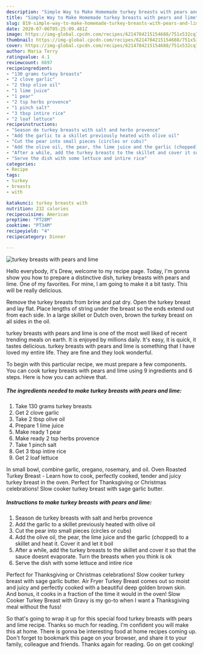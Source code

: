 ```yaml
---
description: "Simple Way to Make Homemade turkey breasts with pears and lime"
title: "Simple Way to Make Homemade turkey breasts with pears and lime"
slug: 819-simple-way-to-make-homemade-turkey-breasts-with-pears-and-lime
date: 2020-07-06T05:25:09.481Z
image: https://img-global.cpcdn.com/recipes/6214784215154688/751x532cq70/turkey-breasts-with-pears-and-lime-recipe-main-photo.jpg
thumbnail: https://img-global.cpcdn.com/recipes/6214784215154688/751x532cq70/turkey-breasts-with-pears-and-lime-recipe-main-photo.jpg
cover: https://img-global.cpcdn.com/recipes/6214784215154688/751x532cq70/turkey-breasts-with-pears-and-lime-recipe-main-photo.jpg
author: Maria Terry
ratingvalue: 4.1
reviewcount: 6697
recipeingredient:
- "130 grams turkey breasts"
- "2 clove garlic"
- "2 tbsp olive oil"
- "1 lime juice"
- "1 pear"
- "2 tsp herbs provence"
- "1 pinch salt"
- "3 tbsp intire rice"
- "2 loaf lettuce"
recipeinstructions:
- "Season de turkey breasts with salt and herbs provence"
- "Add the garlic to a skillet previously heated with olive oil"
- "Cut the pear into small pieces (circles or cubs)"
- "Add the olive oil, the pear, the lime juice and the garlic (chopped) to a skillet and heat it. Cover it and let it boil"
- "After a while, add the turkey breasts to the skillet and cover it so that the sauce doesnt evaporate. Turn the breasts when you think is ok"
- "Serve the dish with some lettuce and intire rice"
categories:
- Recipe
tags:
- turkey
- breasts
- with

katakunci: turkey breasts with 
nutrition: 232 calories
recipecuisine: American
preptime: "PT28M"
cooktime: "PT34M"
recipeyield: "4"
recipecategory: Dinner

---
```



![turkey breasts with pears and lime](https://img-global.cpcdn.com/recipes/6214784215154688/751x532cq70/turkey-breasts-with-pears-and-lime-recipe-main-photo.jpg)

Hello everybody, it's Drew, welcome to my recipe page. Today, I'm gonna show you how to prepare a distinctive dish, turkey breasts with pears and lime. One of my favorites. For mine, I am going to make it a bit tasty. This will be really delicious.

Remove the turkey breasts from brine and pat dry. Open the turkey breast and lay flat. Place lengths of string under the breast so the ends extend out from each side. In a large skillet or Dutch oven, brown the turkey breast on all sides in the oil.

turkey breasts with pears and lime is one of the most well liked of recent trending meals on earth. It is enjoyed by millions daily. It's easy, it is quick, it tastes delicious. turkey breasts with pears and lime is something that I have loved my entire life. They are fine and they look wonderful.


To begin with this particular recipe, we must prepare a few components. You can cook turkey breasts with pears and lime using 9 ingredients and 6 steps. Here is how you can achieve that.

<!--inarticleads1-->

##### The ingredients needed to make turkey breasts with pears and lime:

1. Take 130 grams turkey breasts
1. Get 2 clove garlic
1. Take 2 tbsp olive oil
1. Prepare 1 lime juice
1. Make ready 1 pear
1. Make ready 2 tsp herbs provence
1. Take 1 pinch salt
1. Get 3 tbsp intire rice
1. Get 2 loaf lettuce


In small bowl, combine garlic, oregano, rosemary, and oil. Oven Roasted Turkey Breast - Learn how to cook, perfectly cooked, tender and juicy turkey breast in the oven. Perfect for Thanksgiving or Christmas celebrations! Slow cooker turkey breast with sage garlic butter. 

<!--inarticleads2-->

##### Instructions to make turkey breasts with pears and lime:

1. Season de turkey breasts with salt and herbs provence
1. Add the garlic to a skillet previously heated with olive oil
1. Cut the pear into small pieces (circles or cubs)
1. Add the olive oil, the pear, the lime juice and the garlic (chopped) to a skillet and heat it. Cover it and let it boil
1. After a while, add the turkey breasts to the skillet and cover it so that the sauce doesnt evaporate. Turn the breasts when you think is ok
1. Serve the dish with some lettuce and intire rice


Perfect for Thanksgiving or Christmas celebrations! Slow cooker turkey breast with sage garlic butter. Air Fryer Turkey Breast comes out so moist and juicy and perfectly cooked with a beautiful deep golden brown skin. And bonus, it cooks in a fraction of the time it would in the oven! Slow Cooker Turkey Breast with Gravy is my go-to when I want a Thanksgiving meal without the fuss! 

So that's going to wrap it up for this special food turkey breasts with pears and lime recipe. Thanks so much for reading. I'm confident you will make this at home. There is gonna be interesting food at home recipes coming up. Don't forget to bookmark this page on your browser, and share it to your family, colleague and friends. Thanks again for reading. Go on get cooking!
